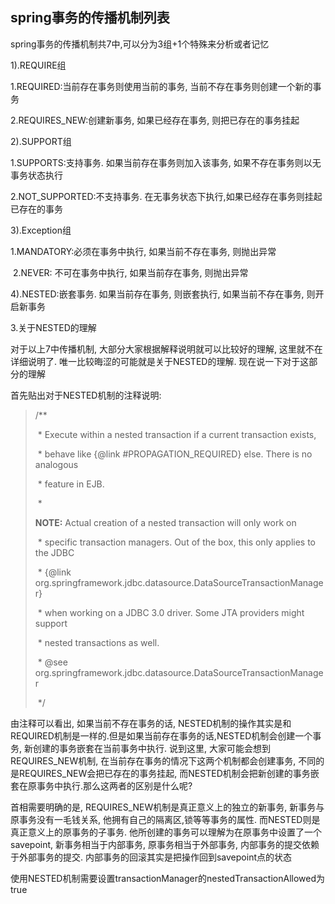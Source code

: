 ## spring事务的传播机制列表

spring事务的传播机制共7中,可以分为3组+1个特殊来分析或者记忆

1).REQUIRE组

   1.REQUIRED:当前存在事务则使用当前的事务, 当前不存在事务则创建一个新的事务

   2.REQUIRES_NEW:创建新事务, 如果已经存在事务, 则把已存在的事务挂起

2).SUPPORT组

   1.SUPPORTS:支持事务. 如果当前存在事务则加入该事务, 如果不存在事务则以无事务状态执行

   2.NOT_SUPPORTED:不支持事务. 在无事务状态下执行,如果已经存在事务则挂起已存在的事务

3).Exception组

   1.MANDATORY:必须在事务中执行, 如果当前不存在事务, 则抛出异常

​    2.NEVER: 不可在事务中执行, 如果当前存在事务, 则抛出异常

4).NESTED:嵌套事务. 如果当前存在事务, 则嵌套执行, 如果当前不存在事务, 则开启新事务

3.关于NESTED的理解

对于以上7中传播机制, 大部分大家根据解释说明就可以比较好的理解, 这里就不在详细说明了. 唯一比较晦涩的可能就是关于NESTED的理解. 现在说一下对于这部分的理解

首先贴出对于NESTED机制的注释说明:

> /**
>
> ​      \* Execute within a nested transaction if a current transaction exists,
>
> ​      \* behave like {@link #PROPAGATION_REQUIRED} else. There is no analogous
>
> ​       \* feature in EJB.
>
> ​       \* <p><b>NOTE:</b> Actual creation of a nested transaction will only work on
>
> ​      \* specific transaction managers. Out of the box, this only applies to the JDBC
>
> ​      \* {@link org.springframework.jdbc.datasource.DataSourceTransactionManager}
>
> ​       \* when working on a JDBC 3.0 driver. Some JTA providers might support
>
> ​      \* nested transactions as well.
>
> ​      \* @see org.springframework.jdbc.datasource.DataSourceTransactionManager
>
> ​      */

由注释可以看出, 如果当前不存在事务的话, NESTED机制的操作其实是和REQUIRED机制是一样的.但是如果当前存在事务的话,NESTED机制会创建一个事务, 新创建的事务嵌套在当前事务中执行. 说到这里, 大家可能会想到REQUIRES_NEW机制, 在当前存在事务的情况下这两个机制都会创建事务, 不同的是REQUIRES_NEW会把已存在的事务挂起, 而NESTED机制会把新创建的事务嵌套在原事务中执行.那么这两者的区别是什么呢?

首相需要明确的是, REQUIRES_NEW机制是真正意义上的独立的新事务, 新事务与原事务没有一毛钱关系, 他拥有自己的隔离区,锁等等事务的属性. 而NESTED则是真正意义上的原事务的子事务. 他所创建的事务可以理解为在原事务中设置了一个savepoint, 新事务相当于内部事务, 原事务相当于外部事务, 内部事务的提交依赖于外部事务的提交. 内部事务的回滚其实是把操作回到savepoint点的状态

使用NESTED机制需要设置transactionManager的nestedTransactionAllowed为true